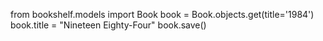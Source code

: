 from bookshelf.models import Book 
book = Book.objects.get(title='1984') 
book.title = "Nineteen Eighty-Four"
book.save()